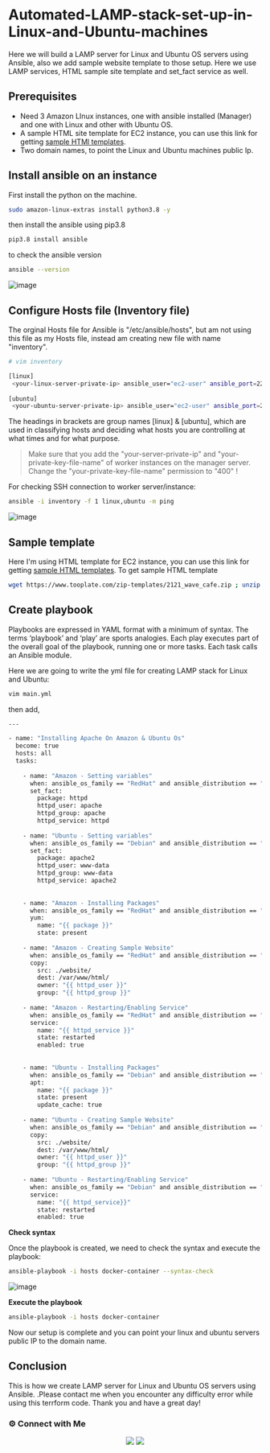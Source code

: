 # Automated-LAMP-stack-set-up-in-Linux-and-Ubuntu-machines

Here we will build a LAMP server for Linux and Ubuntu OS servers using Ansible, also we add sample website template to those setup. Here we use LAMP services, HTML sample site template and set_fact service as well.

## Prerequisites

- Need 3 Amazon LInux instances, one with ansible installed (Manager) and one with Linux and other with Ubuntu OS.
- A sample HTML site template for EC2 instance, you can use this link for getting [sample HTMl templates](https://www.tooplate.com/).
- Two domain names, to point the Linux and Ubuntu machines public Ip.

## Install ansible on an instance

First install the python on the machine.
```bash
sudo amazon-linux-extras install python3.8 -y
```
then install the ansible using pip3.8

```bash
pip3.8 install ansible
```
to check the ansible version

```bash
ansible --version
```
![image](https://user-images.githubusercontent.com/100775027/166636421-e8f09bde-b510-4961-b779-f1d836fa56ad.png)

## Configure Hosts file (Inventory file)

The orginal Hosts file for Ansible is "/etc/ansible/hosts", but am not using this file as my Hosts file, instead am creating new file with name "inventory". 

```bash
# vim inventory

[linux]
 <your-linux-server-private-ip> ansible_user="ec2-user" ansible_port=22 ansible_ssh_private_key_file="<your-private-key-file-name>"
 
[ubuntu]
 <your-ubuntu-server-private-ip> ansible_user="ec2-user" ansible_port=22 ansible_ssh_private_key_file="<your-private-key-file-name>"
 ```
 The headings in brackets are group names [linux] & [ubuntu], which are used in classifying hosts and deciding what hosts you are controlling at what times and for what purpose. 
 >  Make sure that you add the "your-server-private-ip" and "your-private-key-file-name" of worker instances on the manager server. Change the "your-private-key-file-name" permission to "400" !
  
 For checking SSH connection to worker server/instance:
  
  ```bash
  ansible -i inventory -f 1 linux,ubuntu -m ping
  ```
  ![image](https://user-images.githubusercontent.com/100775027/166636594-f379bfd0-9b8a-4d26-b54f-fdecd320ba69.png)


## Sample template

Here I'm using HTML template for EC2 instance, you can use this link for getting [sample HTML templates](https://www.tooplate.com/). 
To get sample HTML template


```bash
wget https://www.tooplate.com/zip-templates/2121_wave_cafe.zip ; unzip 2121_wave_cafe.zip ; mv 2121_wave_cafe website; rm -rf 2121_wave_cafe.zip
```

## Create playbook

Playbooks are expressed in YAML format with a minimum of syntax. The terms ‘playbook’ and ‘play’ are sports analogies. Each play executes part of the overall goal of the playbook, running one or more tasks. Each task calls an Ansible module.

Here we are going to write the yml file for creating LAMP stack for Linux and Ubuntu:

```bash
vim main.yml
```
then add,

```bash
---

- name: "Installing Apache On Amazon & Ubuntu Os"
  become: true
  hosts: all       
  tasks:
    
    - name: "Amazon - Setting variables"
      when: ansible_os_family == "RedHat" and ansible_distribution == "Amazon"
      set_fact:
        package: httpd
        httpd_user: apache
        httpd_group: apache
        httpd_service: httpd
            
    - name: "Ubuntu - Setting variables"
      when: ansible_os_family == "Debian" and ansible_distribution == "Ubuntu"
      set_fact:
        package: apache2
        httpd_user: www-data
        httpd_group: www-data
        httpd_service: apache2
            
    
    - name: "Amazon - Installing Packages"
      when: ansible_os_family == "RedHat" and ansible_distribution == "Amazon"
      yum:
        name: "{{ package }}"
        state: present
        
    - name: "Amazon - Creating Sample Website"
      when: ansible_os_family == "RedHat" and ansible_distribution == "Amazon"
      copy:
        src: ./website/
        dest: /var/www/html/
        owner: "{{ httpd_user }}"
        group: "{{ httpd_group }}"
            
    - name: "Amazon - Restarting/Enabling Service"
      when: ansible_os_family == "RedHat" and ansible_distribution == "Amazon"
      service:
        name: "{{ httpd_service }}"
        state: restarted
        enabled: true
            
            
    - name: "Ubuntu - Installing Packages"
      when: ansible_os_family == "Debian" and ansible_distribution == "Ubuntu"
      apt:
        name: "{{ package }}"
        state: present
        update_cache: true
            
    - name: "Ubuntu - Creating Sample Website"
      when: ansible_os_family == "Debian" and ansible_distribution == "Ubuntu"
      copy:
        src: ./website/
        dest: /var/www/html/
        owner: "{{ httpd_user }}"
        group: "{{ httpd_group }}"
            
    - name: "Ubuntu - Restarting/Enabling Service"
      when: ansible_os_family == "Debian" and ansible_distribution == "Ubuntu"
      service:
        name: "{{ httpd_service}}"
        state: restarted
        enabled: true
```

 **Check syntax**
 
 Once the playbook is created, we need to check the syntax and execute the playbook:
 
 ```bash
 ansible-playbook -i hosts docker-container --syntax-check
 ```
 ![image](https://user-images.githubusercontent.com/100775027/166636654-f9480cdc-1ee3-4ee3-8383-1f758f539cf6.png)

**Execute the playbook**
 
 ```bash
 ansible-playbook -i hosts docker-container
 ```
 Now our setup is complete and you can point your linux and ubuntu servers public IP to the domain name.

## Conclusion

 This is how we create LAMP server for Linux and Ubuntu OS servers using Ansible. .Please contact me when you encounter any difficulty error while using this terrform code. Thank you and have a great day!

 ### ⚙️ Connect with Me
<p align="center">
<a href="https://www.linkedin.com/in/radin-lawrence-8b3270102/"><img src="https://img.shields.io/badge/LinkedIn-0077B5?style=for-the-badge&logo=linkedin&logoColor=white"/></a>
<a href="mailto:radin.lawrence@gmail.com"><img src="https://img.shields.io/badge/Gmail-D14836?style=for-the-badge&logo=gmail&logoColor=white"/></a>
